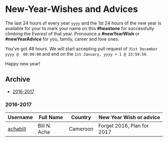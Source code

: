 # New-Year-Wishes and Advices

The last 24 hours of every year `yyyy` and the 1st 24 hours of the new year is available for your to mark your name on this **#heastone** for successfully climbing the *Everest* of that year. Pronounce a **#newYearWish** or **#newYearAdvice** for you, family, career and love ones.

You've got 48 hours. We will start accepting pull request of `31st December yyyy @  00:00:00` and end on the `1st January, yyyy + 1 @ 23:59:59`.

Happy new year!

## Archive

  - [2016-2017](#2016-2017)
  
### 2016-2017

| Username | Full Name | Country  | New Year Wish or advice
| --- | --- | --- | --- |
|[achabill](https://github.com/achabill)|Bill N. Acha|Cameroon|Forget 2016, Plan for 2017
